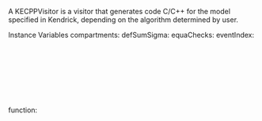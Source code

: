 A KECPPVisitor is a visitor that generates code C/C++ for the model specified in Kendrick, depending on the algorithm determined by user.

Instance Variables
	compartments:		<Object>
	defSumSigma:		<Object>
	equaChecks:		<Object>
	eventIndex:		<Object>
	function:		<Object>
	isDeterministic:		<Object>
	nbOfCompartments:		<Object>
	numberOfEvent:		<Object>
	parameters:		<Object>
	rateOfListEvent:		<Object>
	strInitializeKEMath:		<Object>
	strInitializeTrans:		<Object>
	stream:		<Object>

compartments
	- xxxxx

defSumSigma
	- xxxxx

equaChecks
	- xxxxx

eventIndex
	- xxxxx

function
	- xxxxx

isDeterministic
	- xxxxx

nbOfCompartments
	- xxxxx

numberOfEvent
	- xxxxx

parameters
	- xxxxx

rateOfListEvent
	- xxxxx

strInitializeKEMath
	- xxxxx

strInitializeTrans
	- xxxxx

stream
	- xxxxx
